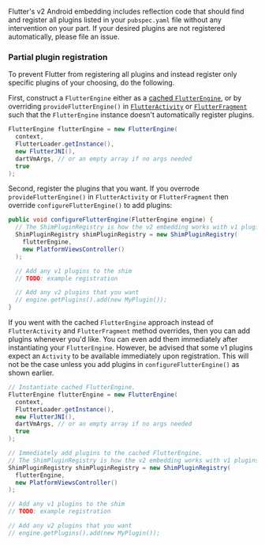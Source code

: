 Flutter's v2 Android embedding includes reflection code that should find and register all plugins listed in your `pubspec.yaml` file without any intervention on your part. If your desired plugins are not registered automatically, please file an issue.

### Partial plugin registration

To prevent Flutter from registering all plugins and instead register only specific plugins of your choosing, do the following.

First, construct a `FlutterEngine` either as a [cached `FlutterEngine`](https://flutter.dev/docs/development/add-to-app/android/add-flutter-screen#step-3-optional-use-a-cached-flutterengine), or by overriding `provideFlutterEngine()` in [`FlutterActivity`](https://api.flutter.dev/javadoc/io/flutter/embedding/android/FlutterActivity.html#provideFlutterEngine-android.content.Context-) or [`FlutterFragment`](https://api.flutter.dev/javadoc/io/flutter/embedding/android/FlutterFragment.html#provideFlutterEngine-android.content.Context-) such that the `FlutterEngine` instance doesn't automatically register plugins.

```java
FlutterEngine flutterEngine = new FlutterEngine(
  context, 
  FlutterLoader.getInstance(), 
  new FlutterJNI(), 
  dartVmArgs, // or an empty array if no args needed
  true
);
```

Second, register the plugins that you want. If you overrode `provideFlutterEngine()` in `FlutterActivity` or `FlutterFragment` then override `configureFlutterEngine()` to add plugins:

```java
public void configureFlutterEngine(FlutterEngine engine) {
  // The ShimPluginRegistry is how the v2 embedding works with v1 plugins.
  ShimPluginRegistry shimPluginRegistry = new ShimPluginRegistry(
    flutterEngine, 
    new PlatformViewsController()
  );

  // Add any v1 plugins to the shim
  // TODO: example registration

  // Add any v2 plugins that you want
  // engine.getPlugins().add(new MyPlugin());
}
```

If you went with the cached `FlutterEngine` approach instead of `FlutterActivity` and `FlutterFragment` method overrides, then you can add plugins whenever you'd like. You can even add them immediately after instantiating your `FlutterEngine`. However, be advised that some v1 plugins expect an `Activity` to be available immediately upon registration. This will not be the case unless you add plugins in `configureFlutterEngine()` as shown earlier.

```java
// Instantiate cached FlutterEngine.
FlutterEngine flutterEngine = new FlutterEngine(
  context, 
  FlutterLoader.getInstance(), 
  new FlutterJNI(), 
  dartVmArgs, // or an empty array if no args needed
  true
);

// Immediately add plugins to the cached FlutterEngine.
// The ShimPluginRegistry is how the v2 embedding works with v1 plugins.
ShimPluginRegistry shimPluginRegistry = new ShimPluginRegistry(
  flutterEngine, 
  new PlatformViewsController()
);

// Add any v1 plugins to the shim
// TODO: example registration

// Add any v2 plugins that you want
// engine.getPlugins().add(new MyPlugin());
```
